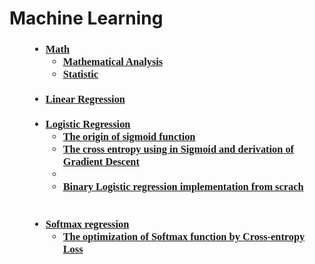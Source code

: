<h1> Machine Learning </h1>   


<h3>
  <font  face = "Times New Roma" color='#3f134f' > 
    <ul size="4" style="margin-left: 30px">
      <li><a href='https://github.com/daodavid/Machine-Learning/tree/gh-pages/notebooks/Math'>Math </a> 
        <br>
           <ul size="2">
             <li><a  href='#reg'>Mathematical Analysis</a> </li>    
             <li><a  href='#reg'>Statistic</a> </li>
           </ul>  
      </li>
      <br>
      <li><a href='https://github.com/daodavid/Machine-Learning/tree/gh-pages/notebooks/ML/Linear%20Regression'>Linear Regression</a> 
      </li>
      <br>   
      <li><a href='https://github.com/daodavid/Machine-Learning/tree/gh-pages/notebooks/ML/Logistic%20Regression'>Logistic Regression</a> 
         <ul> 
            <li><a href='https://daodavid.github.io/Machine-Learning/pages/html/ML/logistic-regression/Sigmoid%20,ratio%20odds,log%20odd.The%20origin%20of%20sigmoid.html'>The origin of sigmoid function</a>
            </li>   
            <li><a href='https://daodavid.github.io/Machine-Learning/pages/html/ML/logistic-regression/Cross-entropy%20function.Investigation%20and%20gradient%20descent.html'>The cross entropy using in Sigmoid and derivation of Gradient Descent</a>
            <li>    
            <li><a href='https://daodavid.github.io/Machine-Learning/pages/html/ML/logistic-regression/Binary%20Logistic%20Regression%20from%20scratch%20implementation%20and%20explanation.html'>Binary Logistic regression implementation from scrach</a> </li><br> 
          </ul> 
      </li>
      <br>
      <li><a href='https://github.com/daodavid/Machine-Learning/tree/gh-pages/notebooks/ML/Softmax%20Regression'>Softmax regression</a>
         <ul>
             <li><a href='https://daodavid.github.io/Machine-Learning/pages/html/ML/softmax-regression/The%20optimization%20of%20Softmax%20function%20by%20%20Cross-entropy%20Loss.html#cross_entropy'>The optimization of Softmax function by Cross-entropy Loss
</a> </li>     
         </ul>
     </li>
   </ul> 
 </font>
</h3>
